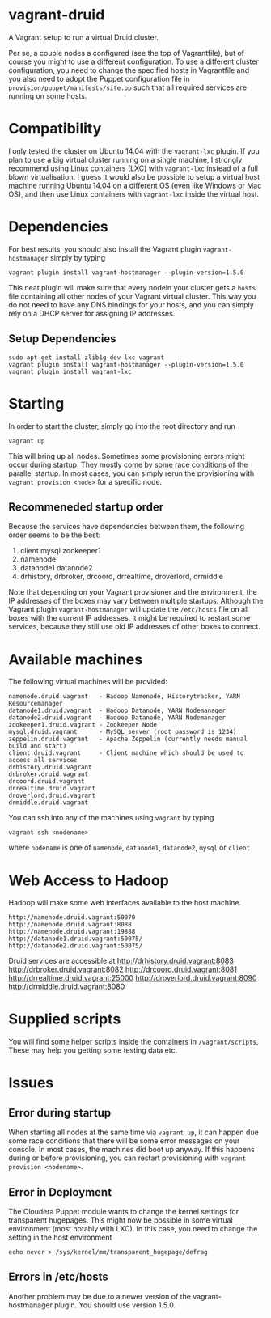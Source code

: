 # vagrant-druid
A Vagrant setup to run a virtual Druid cluster.

Per se, a couple nodes a configured (see the top of Vagrantfile), but of course you might to use a different configuration. To use a different cluster configuration, you need to change the specified hosts in Vagrantfile and you also need to adopt the Puppet configuration file in `provision/puppet/manifests/site.pp` such that all required services are running on some hosts.

# Compatibility

I only tested the cluster on Ubuntu 14.04 with the `vagrant-lxc` plugin. If you plan to use a big virtual cluster running on a single machine, I strongly recommend using Linux containers (LXC) with `vagrant-lxc` instead of a full blown virtualisation. I guess it would also be possible to setup a virtual host machine running Ubuntu 14.04 on a different OS (even like Windows or Mac OS), and then use Linux containers with `vagrant-lxc` inside the virtual host.

# Dependencies

For best results, you should also install the Vagrant plugin `vagrant-hostmanager` simply by typing

    vagrant plugin install vagrant-hostmanager --plugin-version=1.5.0
    
This neat plugin will make sure that every nodein your cluster gets a `hosts` file containing all other nodes of your Vagrant virtual cluster. This way you do not need to have any DNS bindings for your hosts, and you can simply rely on a DHCP server for assigning IP addresses.

## Setup Dependencies

    sudo apt-get install zlib1g-dev lxc vagrant
    vagrant plugin install vagrant-hostmanager --plugin-version=1.5.0
    vagrant plugin install vagrant-lxc


# Starting

In order to start the cluster, simply go into the root directory and run

    vagrant up
    
This will bring up all nodes. Sometimes some provisioning errors might occur during startup. They mostly come by some race conditions of the parallel startup. In most cases, you can simply rerun the provisioning with `vagrant provision <node>` for a specific node.

## Recommeneded startup order

Because the services have dependencies between them, the following order seems to be the best:

  1. client mysql zookeeper1
  2. namenode
  3. datanode1 datanode2
  4. drhistory, drbroker, drcoord, drrealtime, droverlord, drmiddle
  
Note that depending on your Vagrant provisioner and the environment, the IP addresses of the boxes may vary between multiple startups. Although the Vagrant plugin `vagrant-hostmanager` will update the `/etc/hosts` file on all boxes with the current IP addresses, it might be required to restart some services, because they still use old IP addresses of other boxes to connect.

# Available machines

The following virtual machines will be provided:

    namenode.druid.vagrant   - Hadoop Namenode, Historytracker, YARN Resourcemanager
    datanode1.druid.vagrant  - Hadoop Datanode, YARN Nodemanager
    datanode2.druid.vagrant  - Hadoop Datanode, YARN Nodemanager
    zookeeper1.druid.vagrant - Zookeeper Node
    mysql.druid.vagrant      - MySQL server (root password is 1234)
    zeppelin.druid.vagrant   - Apache Zeppelin (currently needs manual build and start)
    client.druid.vagrant     - Client machine which should be used to access all services
    drhistory.druid.vagrant
    drbroker.druid.vagrant
    drcoord.druid.vagrant
    drrealtime.druid.vagrant
    droverlord.druid.vagrant
    drmiddle.druid.vagrant
  
You can ssh into any of the machines using `vagrant` by typing

    vagrant ssh <nodename>
    
where `nodename` is one of `namenode`, `datanode1`, `datanode2`, `mysql` or `client` 
    

# Web Access to Hadoop

Hadoop will make some web interfaces available to the host machine.

    http://namenode.druid.vagrant:50070
    http://namenode.druid.vagrant:8088
    http://namenode.druid.vagrant:19888
    http://datanode1.druid.vagrant:50075/
    http://datanode2.druid.vagrant:50075/

Druid services are accessible at
    http://drhistory.druid.vagrant:8083
    http://drbroker.druid.vagrant:8082
    http://drcoord.druid.vagrant:8081
    http://drrealtime.druid.vagrant:25000
    http://droverlord.druid.vagrant:8090
    http://drmiddle.druid.vagrant:8080
    
# Supplied scripts

You will find some helper scripts inside the containers in `/vagrant/scripts`. These may help you getting some testing data etc.

# Issues

## Error during startup

When starting all nodes at the same time via `vagrant up`, it can happen due some race conditions that there will be some error messages on your console. In most cases, the machines did boot up anyway. If this happens during or before provisioning, you can restart provisioning with `vagrant provision <nodename>`. 

## Error in Deployment
The Cloudera Puppet module wants to change the kernel settings for transparent hugepages. This might now be possible in some virtual environment (most notably with LXC). In this case, you need to change the setting in the host environment

    echo never > /sys/kernel/mm/transparent_hugepage/defrag

## Errors in /etc/hosts
Another problem may be due to a newer version of the vagrant-hostmanager plugin. You should use version 1.5.0.


